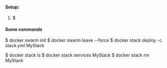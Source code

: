 #### Setup:

1. $

#### Some commands

$ docker swarm init
$ docker swarm leave --force
$ docker stack deploy -c stack.yml MyStack

$ docker stack ls
$ docker stack services MyStack
$ docker stack rm MyStack
